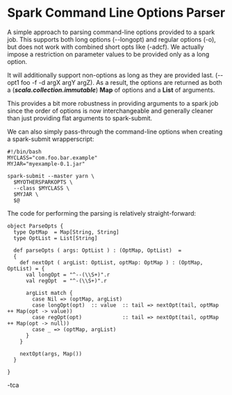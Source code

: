 Spark Command Line Options Parser
==========================

A simple approach to parsing command-line options provided to a spark job. This supports both long options (--longopt) and regular options (-o), but does not work with combined short opts like (-adcf). We actually impose a restriction on parameter values to be provided only as a long option. 

It will additionally support non-options as long as they are provided last. (--opt1 foo -f -d argX argY argZ). As a result, the options are returned as both a (***scala.collection.immutable***) **Map** of options and a **List** of arguments.

This provides a bit more robustness in providing arguments to a spark job since the order of options is now interchangeable and generally cleaner than just providing flat arguments to spark-submit. 

We can also simply pass-through the command-line options when creating a spark-submit wrapperscript:

```
#!/bin/bash
MYCLASS="com.foo.bar.example"
MYJAR="myexample-0.1.jar"

spark-submit --master yarn \
  $MYOTHERSPARKOPTS \
  --class $MYCLASS \
  $MYJAR \
  $@
```

The code for performing the parsing is relatively straight-forward:

```
object ParseOpts {
  type OptMap  = Map[String, String]
  type OptList = List[String]
  
  def parseOpts ( args: OptList ) : (OptMap, OptList)  = 
  {
    def nextOpt ( argList: OptList, optMap: OptMap ) : (OptMap, OptList) = {
      val longOpt = "^--(\\S+)".r
      val regOpt  = "^-(\\S+)".r

      argList match {
        case Nil => (optMap, argList)
        case longOpt(opt)  :: value  :: tail => nextOpt(tail, optMap ++ Map(opt -> value))
        case regOpt(opt)             :: tail => nextOpt(tail, optMap ++ Map(opt -> null))
        case _ => (optMap, argList)
      }
    }
    
    nextOpt(args, Map())
  }

}
```


-tca



